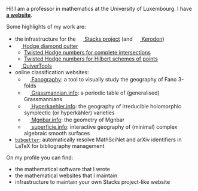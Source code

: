 Hi! I am a professor in mathematics at the University of Luxembourg. I have [**a website**](https://pbelmans.ncag.info).

Some highlights of my work are:
* the infrastructure for the [<img src="https://stacks.math.columbia.edu/static/stacks.ico" width="16"> Stacks project](https://stacks.math.columbia.edu) (and [<img src="https://kerodon.net/static/kerodon.ico" width="16"> Kerodon](https://kerodon.net))
* [<img src="https://cutter.ncag.info/_static/favicon.ico" width="16"> Hodge diamond cutter](https://cutter.ncag.info)
  - [Twisted Hodge numbers for complete intersections](https://github.com/pbelmans/twisted-hodge-ci)
  - [Twisted Hodge numbers for Hilbert schemes of points](https://github.com/pbelmans/twisted-hodge-hilbert)
* [<img src="https://pbelmans.ncag.info/assets/favicon-quivertools.png" width="16"> QuiverTools](https://quiver.tools)
* online classification websites:
  - [<img src="https://www.fanography.info/static/favicon.png" width="16"> Fanography](https://fanography.info): a tool to visually study the geography of Fano 3-folds
  - [<img src="https://www.grassmannian.info/static/apple-touch-icon.png" width="16"> Grassmannian.info](https://grassmannian.info): a periodic table of (generalised) Grassmannians
  - [<img src="https://www.hyperkaehler.info/static/apple-touch-icon.png" width="16"> Hyperkaehler.info](https://hyperkaehler.info): the geography of irreducible holomorphic symplectic (or hyperkähler) varieties
  - [<img src="https://mgnbar.info/assets/img/apple-touch-icon.png" width="16"> Mgnbar.info](https://mgnbar.info): the geometry of Mgnbar
  - [<img src="https://superficie.info/apple-touch-icon.png" width="16"> superficie.info](https://superficie.info): interactive geography of (minimal) complex algebraic smooth surfaces
* [`bibgetter`](https://github.com/pbelmans/bibgetter): automatically resolve MathSciNet and arXiv identifiers in LaTeX for bibliography management

On my profile you can find:
* the mathematical software that I wrote
* the mathematical websites that I maintain
* infrastructure to maintain your own Stacks project-like website
